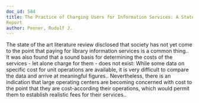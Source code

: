 ```yaml
---
doc_id: 584
title: The Practice of Charging Users for Information Services: A State of the Art
Report
author: Penner, Rudolf J.
---
```


The state of the art literature review disclosed that society has not yet
come to the point that paying for library information services is a common 
thing.. It was also found that a sound basis for determining the costs of the
services - let alone charge for them - does not exist: While some data on 
specific cost for unit operations are available, it is very difficult to 
compare the data and arrive at meaningful figures.. Nevertheless, there is an
indication that large operating centers are becoming concerned with cost to the
point that they are cost-according their operations, which would permit them
to establish realistic fees for their services..